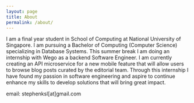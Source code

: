 ```yaml
---
layout: page
title: About
permalink: /about/
---
```


I am a final year student in School of Computing at National University of Singapore. I am pursuing a Bachelor of Computing (Computer Science) specializing in Database Systems. This summer break I am doing an internship with Wego as a backend Software Engineer. I am currently creating an API microservice for a new mobile feature that will allow users to browse blog posts curated by the editorial team. Through this internship I have found my passion in software engineering and aspire to continue enhance my skills to develop solutions that will bring great impact.


email: stephenksl[at]gmail.com

